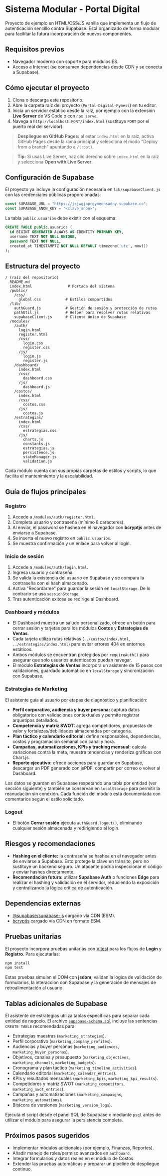 # Sistema Modular - Portal Digital

Proyecto de ejemplo en HTML/CSS/JS vanilla que implementa un flujo de autenticación sencillo contra Supabase. Está organizado de forma modular para facilitar la futura incorporación de nuevos componentes.

## Requisitos previos

- Navegador moderno con soporte para módulos ES.
- Acceso a Internet (se consumen dependencias desde CDN y se conecta a Supabase).

## Cómo ejecutar el proyecto

1. Clona o descarga este repositorio.
2. Abre la carpeta raíz del proyecto (`Portal-Digital-Pymess`) en tu editor.
3. Inicia un servidor estático desde la raíz, por ejemplo con la extensión **Live Server** de VS Code o con `npx serve`.
4. Navega a `http://localhost:PORT/index.html` (sustituye `PORT` por el puerto real del servidor).

> **Despliegue en GitHub Pages:** al estar `index.html` en la raíz, activa GitHub Pages desde la rama principal y selecciona el modo "Deploy from a branch" apuntando a `/(root)`.

> **Tip:** Si usas Live Server, haz clic derecho sobre `index.html` en la raíz y selecciona **Open with Live Server**.

## Configuración de Supabase

El proyecto ya incluye la configuración necesaria en `lib/supabaseClient.js` con las credenciales públicas proporcionadas:

```js
const SUPABASE_URL = "https://jsjwgjaprgymeonsadny.supabase.co";
const SUPABASE_ANON_KEY = "<clave_anon>";
```

La tabla `public.usuarios` debe existir con el esquema:

```sql
CREATE TABLE public.usuarios (
  id BIGINT GENERATED ALWAYS AS IDENTITY PRIMARY KEY,
  username TEXT NOT NULL UNIQUE,
  password TEXT NOT NULL,
  created_at TIMESTAMPTZ NOT NULL DEFAULT timezone('utc', now())
);
```

## Estructura del proyecto

```
/ (raíz del repositorio)
  README.md
  index.html                # Portada del sistema
  /public/
    /css/
      global.css           # Estilos compartidos
  /lib/
    authGuard.js           # Gestión de sesión y protección de rutas
    pathUtil.js            # Helper para resolver rutas relativas
    supabaseClient.js      # Cliente único de Supabase
  /modules/
    /auth/
      login.html
      register.html
      /css/
        login.css
        register.css
      /js/
        login.js
        register.js
    /dashboard/
      index.html
      /css/
        dashboard.css
      /js/
        dashboard.js
    /costos/
      index.html
      /css/
        costos.css
      /js/
        costos.js
    /estrategias/
      index.html
      /css/
        estrategias.css
      /js/
        charts.js
        constants.js
        estrategias.js
        persistence.js
        stateManager.js
        validation.js
```

Cada módulo cuenta con sus propias carpetas de estilos y scripts, lo que facilita el mantenimiento y la escalabilidad.

## Guía de flujos principales

### Registro

1. Accede a `/modules/auth/register.html`.
2. Completa usuario y contraseña (mínimo 8 caracteres).
3. Al enviar, el password se hashea en el navegador con **bcryptjs** antes de enviarse a Supabase.
4. Se inserta el nuevo registro en `public.usuarios`.
5. Se muestra confirmación y un enlace para volver al login.

### Inicio de sesión

1. Accede a `/modules/auth/login.html`.
2. Ingresa usuario y contraseña.
3. Se valida la existencia del usuario en Supabase y se compara la contraseña con el hash almacenado.
4. Activa "Recordarme" para guardar la sesión en `localStorage`. De lo contrario se usa `sessionStorage`.
5. Tras autenticación exitosa se redirige al Dashboard.

### Dashboard y módulos

- El Dashboard muestra un saludo personalizado, ofrece un botón para cerrar sesión y tarjetas para los módulos **Costos** y **Estrategias de Ventas**.
- Cada tarjeta utiliza rutas relativas (`../costos/index.html`, `../estrategias/index.html`) para evitar errores 404 en entornos estáticos.
- Ambos módulos se encuentran protegidos por `requireAuth()` para asegurar que solo usuarios autenticados puedan navegar.
- El módulo **Estrategias de Ventas** incorpora un asistente de 15 pasos con validaciones, guardado automático en `localStorage` y sincronización con Supabase.

### Estrategias de Marketing

El asistente guía al usuario por etapas de diagnóstico y planificación:

- **Perfil corporativo, audiencia y buyer persona:** captura datos obligatorios con validaciones contextuales y permite registrar arquetipos detallados.
- **Competencia y matriz SWOT:** agrega competidores, propuestas de valor y fortalezas/debilidades almacenadas por categoría.
- **Plan táctico y calendario editorial:** define responsables, dependencias, costos y programación semanal con canal y hora.
- **Campañas, automatizaciones, KPIs y tracking mensual:** calcula variaciones contra la meta, muestra tendencias y renderiza gráficas con Chart.js.
- **Reporte ejecutivo:** ofrece acciones para guardar en Supabase, descargar un PDF generado con jsPDF, compartir por correo o volver al Dashboard.

Los datos se guardan en Supabase respetando una tabla por entidad (ver sección siguiente) y también se conservan en `localStorage` para permitir la reanudación sin conexión. Cada función del módulo está documentada con comentarios según el estilo solicitado.

### Logout

- El botón **Cerrar sesión** ejecuta `authGuard.logout()`, eliminando cualquier sesión almacenada y redirigiendo al login.

## Riesgos y recomendaciones

- **Hashing en el cliente:** la contraseña se hashea en el navegador antes de enviarse a Supabase. Esto protege la clave en tránsito, pero no sustituye un backend seguro. Un atacante podría inspeccionar el código y enviar hashes directamente.
- **Recomendación futura:** utilizar **Supabase Auth** o funciones **Edge** para realizar el hashing y validación en el servidor, reduciendo la exposición y centralizando la lógica crítica de autenticación.

## Dependencias externas

- [@supabase/supabase-js](https://supabase.com/docs/reference/javascript/installing) cargado vía CDN (ESM).
- [bcryptjs](https://www.npmjs.com/package/bcryptjs) cargado vía CDN en formato ESM.

## Pruebas unitarias

El proyecto incorpora pruebas unitarias con [Vitest](https://vitest.dev/) para los flujos de **Login** y **Registro**. Para
ejecutarlas:

```bash
npm install
npm test
```

Estas pruebas simulan el DOM con **jsdom**, validan la lógica de validación de formularios, la interacción con Supabase y la
generación de mensajes de retroalimentación al usuario.

## Tablas adicionales de Supabase

El asistente de estrategias utiliza tablas específicas para separar cada entidad de negocio. El archivo [`supabase-schema.sql`](./supabase-schema.sql) incluye las sentencias `CREATE TABLE` recomendadas para:

- Estrategias maestras (`marketing_strategies`).
- Perfil corporativo (`marketing_company_profiles`).
- Audiencias y buyer personas (`marketing_audiences`, `marketing_buyer_personas`).
- Objetivos, canales y presupuesto (`marketing_objectives`, `marketing_channels`, `marketing_budgets`).
- Cronograma y plan táctico (`marketing_timeline_activities`).
- Calendario editorial (`marketing_calendar_entries`).
- KPIs y resultados mensuales (`marketing_kpis`, `marketing_kpi_results`).
- Competidores y matriz SWOT (`marketing_competitors`, `marketing_swot_entries`).
- Campañas y automatizaciones (`marketing_campaigns`, `marketing_automations`).
- Bitácora de versiones (`marketing_version_logs`).

Ejecuta el script desde el panel SQL de Supabase o mediante `psql` antes de utilizar el módulo para asegurar la persistencia completa.

## Próximos pasos sugeridos

- Implementar módulos adicionales (por ejemplo, Finanzas, Reportes).
- Añadir manejo de roles/permiso avanzados en `authGuard`.
- Integrar formularios y datos reales en el módulo de Costos.
- Extender las pruebas automáticas y preparar un pipeline de despliegue continuo.
